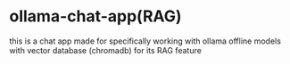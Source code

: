 # ollama-chat-app(RAG)

this is a chat app made for specifically working with ollama offline models with vector database (chromadb) for its RAG feature


